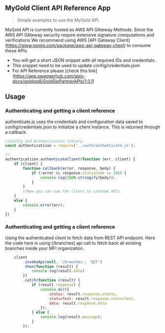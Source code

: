 ## MyGold Client API Reference App

> Simple examples to use the MyGold API.

MyGold API is currently hosted as AWS API GAteway Methods.  Since the AWS API GAteway security require extensive signature computations and verifications
We recommend using AWS [API Gateway Client] (https://www.npmjs.com/package/aws-api-gateway-client) to consume these APIs.  

 * You will get a short JSON snippet with all required IDs and credentials.
 * This snippet need to be used to update config/credentials.json
 * For API Reference please [check this link] (https://app.swaggerhub.com/apis-docs/goldsip8/GoldSipPartnerAPIs/1.0.1)
 


## Usage

### Authenticating and getting a client reference

authenticate.js uses the credentials and configuration data saved to config/credentials.json to initialize a client instance.  This is returned through a callback.

```js
//Config and Authentication library.
const authenticatiion = require('../auth/authenticate.js');

//
authenticatiion.authenticateClient(function (err, client) {
    if (client) {
        function callback(error, response, body) {
            if (!error && response.statusCode == 200) {
                console.log(JSON.stringify(body));
            }
        }
        //Now you can use the client to consume APIs.
    }
    else {
        console.error(err);
    }
})
```
### Authenticating and getting a client reference

Using the authenticated client to fetch data from REST API endpoint.  Here the code here is using [/branches] api call to fetch back all existing branches inside your MFI organization.

```js
    client
        .invokeApi(null, '/branches', 'GET')
        .then(function (result) {
            console.log(result.data)
        })
        .catch(function (result) {
            if (result.response) {
                console.dir({
                    status: result.response.status,
                    statusText: result.response.statusText,
                    data: result.response.data
                });
            } else {
                console.log(result.message);
            }
        });
```



